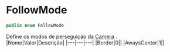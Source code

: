 # FollowMode
```csharp
public enum FollowMode
```
Define os modos de perseguição da [Camera](api/Claw/Graphics/Camera.md#Camera) .<br />
|Nome|Valor|Descrição|
|---|---|---|
|Border|0||
|AwaysCenter|1||
